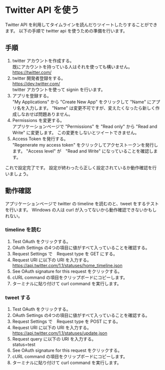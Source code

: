# Twitter API を使う

Twitter API を利用してタイムラインを読んだりツイートしたりすることができます。
以下の手順で twitter api を使うための準備を行います。

## 手順

1. twitter アカウントを作成する。  
既にアカウントを持っている人はそれを使っても構いません。
https://twitter.com/
2. twitter 開発者登録をする。  
https://dev.twitter.com/  
twitter アカウントを使って signin を行います。
3. アプリを登録する。  
"My Applications" から "Create New App" をクリックして "Name" にアプリ名を入力します。
"Name" は変更不可ですが、変えたくなったら新しく作成しなおせば問題ありません。
4. Permissions を変更する。  
アプリケーションページで "Permissions" を "Read only" から "Read and Write" に変更します。
この変更をしないとツイートできません。
5. Access Token を発行する。  
"Regenerate my access token" をクリックしてアクセストークンを発行します。
"Access level" が　"Read and Write" になっていることを確認します。

これで設定完了です。
設定が終わったら正しく設定されているか動作確認を行いましょう。

## 動作確認

アプリケーションページで twitter の timeline を読むのと、tweet をするテストを行います。
Windows の人は curl が入ってないから動作確認できないかもしれない。

### timeline を読む

1. Test OAuth をクリックする。
2. OAuth Settings の4つの項目に値がすべて入っていることを確認する。
3. Request Settings で　Request type を GET にする。
4. Request URI に以下の URI を入力する。  
https://api.twitter.com/1.1/statuses/home_timeline.json
5. See OAuth signature for this request をクリックする。
6. cURL command の項目をクリップボードにコピーします。
7. ターミナルに貼り付けて curl command を実行します。

### tweet する

1. Test OAuth をクリックする。
2. OAuth Settings の4つの項目に値がすべて入っていることを確認する。
3. Request Settings で　Request type を POST にする。
4. Request URI に以下の URI を入力する。  
https://api.twitter.com/1.1/statuses/update.json
5. Request query に以下の URI を入力する。  
status=test
6. See OAuth signature for this request をクリックする。
7. cURL command の項目をクリップボードにコピーします。
8. ターミナルに貼り付けて curl command を実行します。
